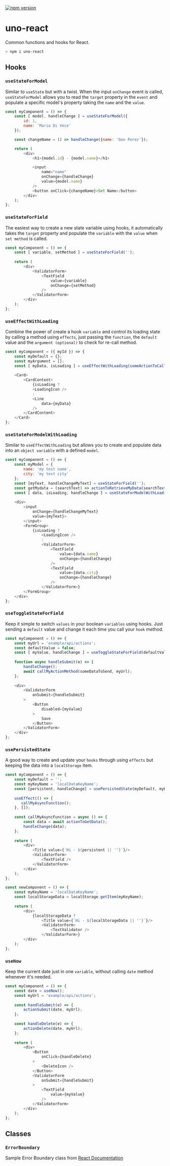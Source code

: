 [![npm version](https://badge.fury.io/js/uno-react.svg)](https://badge.fury.io/js/uno-react)

# uno-react
Common functions and hooks for React.

```bash
> npm i uno-react
```

## Hooks

### `useStateForModel`

Similar to `useState` but with a twist. When the input `onChange` event is called, `useStateForModel` allows you to read the `target` property in the `event` and populate a specific model's property taking the `name` and the `value`.

```javascript
const myComponent = () => {
    const [ model, handleChange ] = useStateForModel({
        id: 1,
        name: 'Mario Di Vece'
    });

    const changeName = () => handleChange({name: 'Geo Perez'});

    return (
        <div>
            <h1>{model.id} - {model.name}</h1>

            <input 
                name="name"
                onChange={handleChange} 
                value={model.name}
            />
            <button onClick={changeName}>Set Name</button>
        </div>
    );
};
```

### `useStateForField`
The easiest way to create a new state variable using hooks, it automatically takes the `target` property and populate the `variable` with the `value` when `set method` is called.

```javascript
const myComponent = () => {
    const [ variable, setMethod ] = useStateForField('');
    
    return (
        <div>
            <ValidatorForm>
                <TextField
                    value={variable}
                    onChange={setMethod}
                />
            </ValidatorForm>
        </div>
    );
};
```

### `useEffectWithLoading`
Combine the power of create a hook `variable` and control its loading state by calling a method using `effects`, just passing the `function`, the `default` value and the `argument (optional)` to check for re-call method.

```javascript
const myComponent = ({ myId }) => {
    const myDefault = {};
    const myArgument = [];
    const [ myData, isLoading ] = useEffectWithLoading(someActionToCallMyData(myId), myDefault, myArgument);
   
    <Card>
        <CardContent>
            {isLoading ?
            <LoadingIcon />
            :
            <Line
                data={myData}
            />
        </CardContent>
    </Card>
};
```

### `useStateForModelWithLoading`
Similar to `useEffectWithLoading` but allows you to create and populate data into an `object variable` with a defined `model`.

```javascript
const myComponent = () => {
    const myModel = {
        name: 'my test name',
        city: 'my test city'
    };
    const [myText, handleChangeMyText] = useStateForField('');
    const getMydata = (searchText) => actionToRetrieveMyData(searchText);
    const [ data, isLoading, handleChange ] = useStateForModelWithLoading(getMydata(myText), myModel, [myText]);
    
    <div>
        <input 
            onChange={handleChangeMyText} 
            value={myText}>
        </input>
        <FormGroup>
            {isLoading ?
                <LoadingIcon />
                :
                <ValidatorForm>
                    <TextField
                        value={data.name}
                        onChange={handleChange}
                    />
                    <TextField
                        value={data.city}
                        onChange={handleChange}
                    />
                </ValidatorForm>}
        </FormGroup>
    </div>
};
```

### `useToggleStateForField`
Keep it simple to switch `values` in your boolean `variables` using hooks. Just sending a `default` value and change it each time you call your `hook` method.

```javascript
const myComponent = () => {
    const myUrl = 'example/api/actions';
    const defaultValue = false;
    const [ myValue, handleChange ] = useToggleStateForField(defaultValue);
    
    function async handleSubmit(e) => {
        handleChange();
        await callMyActionMethod(someDataToSend, myUrl);
    };
    
    <div>
        <ValidatorForm
            onSubmit={handleSubmit}
        >
            <Button
                disabled={myValue}
            >
                Save
            </Button>
        </ValidatorForm>
    </div>
};
```

### `usePersistedState`
A good way to create and update your `hooks` through using `effects` but keeping the data into a `localStorage` item.

```javascript
const myComponent = () => {
    const myDefault = '';
    const myKeyName = 'localDataKeyName';
    const [persistent, handleChange] = usePersistedState(myDefault, myKeyName);
    
    useEffect(() => {
       callMyAsyncFunction();
    }, []);
    
    const callMyAsyncFunction = async () => {
        const data = await actionToGetData();
        handleChange(data);
    };
    
    return (
        <div>
            <Title value={`Hi - ${persistent || ''}`}/>
            <ValidatorForm>
                <TextField />
            </ValidatorForm>
        </div>
    );
};

const newComponent = () => {
    const myKeyName = 'localDataKeyName';
    const localStorageData = localStorage.getItem(myKeyName);
    
    return (
        <div>
            {localStorageData ?
                <Title value={`Hi - ${localStorageData || ''}`}/>
                <ValidatorForm>
                    <TextValidator />
                </ValidatorForm>}
        </div>
    );
};
```

### `useNow`
Keep the current date just in one `variable`, without calling `date` method whenever it's needed.

```javascript
const myComponent = () => {
    const date = useNow();
    const myUrl = 'example/api/actions';
    
    const handleSubmit(e) => {
        actionSubmit(date, myUrl);
    };
    
    const handleDelete(e) => {
        actionDelete(date, myUrl);
    };
    
    return (
        <div>
            <Button
                onClick={handleDelete}
            >
                <DeleteIcon />
            </Button>
            <ValidatorForm
                onSubmit={handleSubmit}
            >
                <TextField
                    value={myValue}
                />
            </ValidatorForm>
        </div>
    );
};
```

## Classes

### `ErrorBoundary`

Sample Error Boundary class from [React Documentation](https://reactjs.org/docs/error-boundaries.html)
